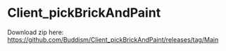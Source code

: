 # Client_pickBrickAndPaint
Download zip here:
https://github.com/Buddism/Client_pickBrickAndPaint/releases/tag/Main
